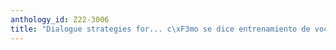 ```yaml
---
anthology_id: Z22-3006
title: "Dialogue strategies for... c\xF3mo se dice entrenamiento de vocabulario?"
---
```

